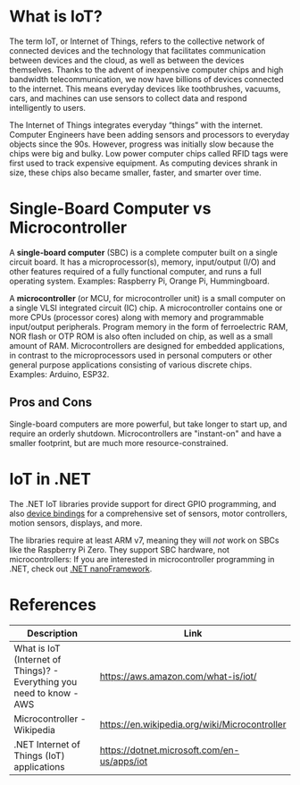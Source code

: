 # What is IoT?

The term IoT, or Internet of Things, refers to the collective network of connected devices and the technology that facilitates communication between devices and the cloud, as well as between the devices themselves. Thanks to the advent of inexpensive computer chips and high bandwidth telecommunication, we now have billions of devices  connected to the internet. This means everyday devices like toothbrushes, vacuums, cars, and machines can use sensors to collect data and respond intelligently to users.  

The Internet of Things integrates everyday “things” with the internet. Computer Engineers have been adding sensors and processors to everyday objects since the 90s. However, progress was initially slow because the chips were big and bulky. Low power computer chips called RFID tags were first used to track expensive equipment. As computing devices shrank in size, these chips also became smaller, faster, and smarter over time.

# Single-Board Computer vs Microcontroller

A **single-board computer** (SBC) is a complete computer built on a single circuit board.  It has a microprocessor(s), memory, input/output (I/O) and other features required of a fully functional computer, and runs a full operating system.  Examples: Raspberry Pi, Orange Pi, Hummingboard.

A **microcontroller** (or MCU, for microcontroller unit) is a small computer on a single VLSI integrated circuit (IC) chip. A microcontroller contains one or more CPUs (processor cores) along with memory and programmable input/output peripherals. Program memory in the form of ferroelectric RAM, NOR flash or OTP ROM is also often included on chip, as well as a small amount of RAM. Microcontrollers are designed for embedded applications, in contrast to the microprocessors used in personal computers or other general purpose applications consisting of various discrete chips. Examples: Arduino, ESP32.

## Pros and Cons

Single-board computers are more powerful, but take longer to start up, and require an orderly shutdown.  Microcontrollers are "instant-on" and have a smaller footprint, but are much more resource-constrained.

# IoT in .NET

The .NET IoT libraries provide support for direct GPIO programming, and also [device bindings](https://github.com/dotnet/iot/blob/main/src/devices/README.md?WT.mc_id=dotnet-35129-website) for a comprehensive set of sensors, motor controllers, motion sensors, displays, and more.

The libraries require at least ARM v7, meaning they will _not_ work on SBCs like the Raspberry Pi Zero.  They support SBC hardware, not microcontrollers: If you are interested in microcontroller programming in .NET, check out [.NET nanoFramework](https://www.nanoframework.net/).

# References

Description | Link
---------|----------
 What is IoT (Internet of Things)? - Everything you need to know - AWS | <https://aws.amazon.com/what-is/iot/>
 Microcontroller - Wikipedia | <https://en.wikipedia.org/wiki/Microcontroller>
 .NET Internet of Things (IoT) applications | <https://dotnet.microsoft.com/en-us/apps/iot>
